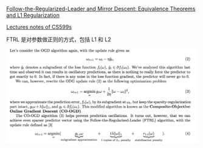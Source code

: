 [Follow-the-Regularized-Leader and Mirror Descent: Equivalence Theorems and L1 Regularization][1]

[Lectures notes of CS599s][2]

FTRL 是对参数做正则的方式，包括 L1 和 L2

![FTRL](./images/FTRL.png)


[1]: https://research.google.com/pubs/archive/37013.pdf
[2]: https://courses.cs.washington.edu/courses/cse599s/12sp/scribes/Lecture8.pdf